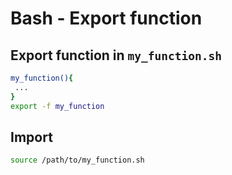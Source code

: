 # Bash - Export function
## Export function in `my_function.sh`
```bash
my_function(){
 ...
}
export -f my_function
```

## Import
```bash
source /path/to/my_function.sh
```
